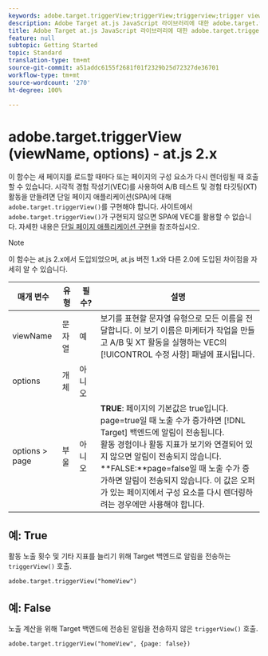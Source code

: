 ```yaml
---
keywords: adobe.target.triggerView;triggerView;triggerview;trigger view;at.js;functions;function;viewName;viewname;view name
description: Adobe Target at.js JavaScript 라이브러리에 대한 adobe.target.triggerView (viewName, options) 함수 정보입니다.
title: Adobe Target at.js JavaScript 라이브러리에 대한 adobe.target.triggerView (viewName, options) 함수 정보입니다.
feature: null
subtopic: Getting Started
topic: Standard
translation-type: tm+mt
source-git-commit: a51addc6155f2681f01f2329b25d72327de36701
workflow-type: tm+mt
source-wordcount: '270'
ht-degree: 100%

---
```



# adobe.target.triggerView (viewName, options) - at.js 2.x

이 함수는 새 페이지를 로드할 때마다 또는 페이지의 구성 요소가 다시 렌더링될 때 호출할 수 있습니다. 시각적 경험 작성기(VEC)를 사용하여 A/B 테스트 및 경험 타깃팅(XT) 활동을 만들려면 단일 페이지 애플리케이션(SPA)에 대해 `adobe.target.triggerView()`를 구현해야 합니다. 사이트에서 `adobe.target.triggerView()`가 구현되지 않으면 SPA에 VEC를 활용할 수 없습니다. 자세한 내용은 [단일 페이지 애플리케이션 구현](/help/c-implementing-target/c-implementing-target-for-client-side-web/how-to-deployatjs/target-atjs-single-page-application.md)을 참조하십시오.

>[!NOTE]
>
>이 함수는 at.js 2.x에서 도입되었으며, at.js 버전 1.*x*&#x200B;와 다른 2.0에 도입된 차이점을 자세히 알 수 있습니다.

| 매개 변수 | 유형 | 필수? | 설명 |
| --- | --- | --- | --- |
| viewName | 문자열 | 예 | 보기를 표현할 문자열 유형으로 모든 이름을 전달합니다. 이 보기 이름은 마케터가 작업을 만들고 A/B 및 XT 활동을 실행하는 VEC의 [!UICONTROL 수정 사항] 패널에 표시됩니다. |
| options | 개체 | 아니오 |  |
| options > page | 부울 | 아니오 | **TRUE**: 페이지의 기본값은 true입니다. page=true일 때 노출 수가 증가하면 [!DNL Target] 백엔드에 알림이 전송됩니다.<br>활동 경험이나 활동 지표가 보기와 연결되어 있지 않으면 알림이 전송되지 않습니다.<br>**FALSE:**page=false일 때 노출 수가 증가하면 알림이 전송되지 않습니다. 이 값은 오퍼가 있는 페이지에서 구성 요소를 다시 렌더링하려는 경우에만 사용해야 합니다. |

## 예: True

활동 노출 횟수 및 기타 지표를 늘리기 위해 Target 백엔드로 알림을 전송하는 `triggerView()` 호출.

```
adobe.target.triggerView("homeView")
```

## 예: False

노출 계산을 위해 Target 백엔드에 전송된 알림을 전송하지 않은 `triggerView()` 호출.

```
adobe.target.triggerView("homeView", {page: false})
```
